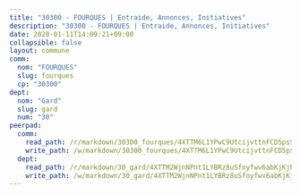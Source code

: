 ```yaml
---
title: "30300 - FOURQUES | Entraide, Annonces, Initiatives"
description: "30300 - FOURQUES | Entraide, Annonces, Initiatives"
date: 2020-01-11T14:09:21+09:00
collapsible: false
layout: commune
comm:
  nom: "FOURQUES"
  slug: fourques
  cp: "30300"
dept:
  nom: "Gard"
  slug: gard
  num: "30"
peerpad:
  comm:
    read_path: /r/markdown/30300_fourques/4XTTM6L1YPwC9UtcijvttnFCD5psSXRr2opTH2j7RWMU4Wd4s
    write_path: /w/markdown/30300_fourques/4XTTM6L1YPwC9UtcijvttnFCD5psSXRr2opTH2j7RWMU4Wd4s-K3TgUhxhzBqMMdq1oi9vBgUJGrsitZs4ox8tR6TABE1VZo8Xd11uTyw8w4BB5xQgs9BNRgVVx1TMrBDbRjFtF322M4sGxJFCDyCm8AfSaZTa9ppqVXvm7ZZpZDLVhrYEVjNUEuZZ
  dept:
    read_path: /r/markdown/30_gard/4XTTM2WjnNPnt1LYBRz8uSfoyfwv6abKjKjNdBGxuvymmgvkj
    write_path: /w/markdown/30_gard/4XTTM2WjnNPnt1LYBRz8uSfoyfwv6abKjKjNdBGxuvymmgvkj-K3TgUpCvFefN2LRJ7huXqVovWWqmjJgEMWkVs9s4fhfrGjyZZK9z4gxyddycCKs6S9BWFUcJqqZYCKuxj79SWNiGiob7Xchr25rMmkVQhAFrAwBxAqY3T99GTsQfKxLrXrnx3pGK
---
```


